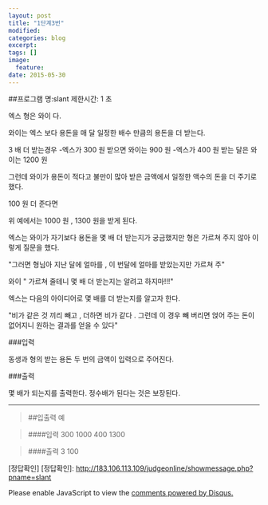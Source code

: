 ```yaml
---
layout: post
title: "1단계3번"
modified:
categories: blog
excerpt:
tags: []
image:
  feature:
date: 2015-05-30
---
```

##프로그램 명:slant
제한시간: 1 초

엑스 형은 와이 다. 

와이는 엑스 보다 용돈을 매 달 일정한 배수 만큼의 용돈을 더 받는다. 

3 배 더 받는경우 
-엑스가 300 원 받으면 와이는 900 원 
-엑스가 400 원 받는 달은 와이는 1200 원 

그런데 와이가 용돈이 적다고 불만이 많아 받은 금액에서 일정한 액수의 돈을 더 주기로 했다. 

100 원 더 준다면 

위 예에서는 1000 원 , 1300 원을 받게 된다. 

엑스는 와이가 자기보다 용돈을 몇 배 더 받는지가 궁금했지만 형은 가르쳐 주지 않아 이렇게 질문을 했다. 

"그러면 형님아 지난 달에 얼마를 , 이 번달에 얼마를 받았는지만 가르쳐 주" 

와이 " 가르쳐 줄테니 몇 배 더 받는지는 알려고 하지마!!!" 

엑스는 다음의 아이디어로 몇 배를 더 받는지를 알고자 한다. 

"비가 같은 것 끼리 빼고 , 더하면 비가 같다 . 그런데 이 경우 빼 버리면 얹어 주는 돈이 없어지니 원하는 결과를 얻을 수 있다" 

###입력


동생과 형의 받는 용돈 두 번의 금액이 입력으로 주어진다. 

###출력

몇 배가 되는지를 출력한다. 정수배가 된다는 것은 보장된다. 

-------
> ##입출력 예

> ####입력
300 1000
400 1300

> ####출력
3 100

[정답확인]
[정답확인]: http://183.106.113.109/judgeonline/showmessage.php?pname=slant

<div id="disqus_thread"></div>
<script type="text/javascript">
    /* * * CONFIGURATION VARIABLES * * */
    var disqus_shortname = 'junyoung0225';
    
    /* * * DON'T EDIT BELOW THIS LINE * * */
    (function() {
        var dsq = document.createElement('script'); dsq.type = 'text/javascript'; dsq.async = true;
        dsq.src = '//' + disqus_shortname + '.disqus.com/embed.js';
        (document.getElementsByTagName('head')[0] || document.getElementsByTagName('body')[0]).appendChild(dsq);
    })();
</script>
<noscript>Please enable JavaScript to view the <a href="https://disqus.com/?ref_noscript" rel="nofollow">comments powered by Disqus.</a></noscript>

